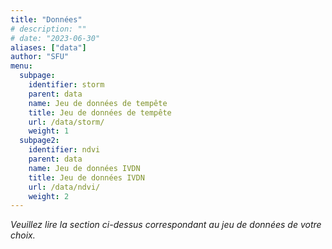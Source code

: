 ```yaml
---
title: "Données"
# description: ""
# date: "2023-06-30"
aliases: ["data"]
author: "SFU"
menu:
  subpage:
    identifier: storm
    parent: data
    name: Jeu de données de tempête
    title: Jeu de données de tempête
    url: /data/storm/
    weight: 1
  subpage2:
    identifier: ndvi
    parent: data
    name: Jeu de données IVDN
    title: Jeu de données IVDN
    url: /data/ndvi/
    weight: 2
---
```


*Veuillez lire la section ci-dessus correspondant au jeu de données de votre choix.*
